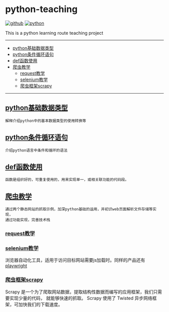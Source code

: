 # python-teaching

[![github](https://img.shields.io/badge/github-Terry-brightgreen.svg?style=social)](https://github.com/2218084076)
[![python](https://img.shields.io/badge/language-python-green.svg)](https://www.python.org/)

This is a python learning route teaching project

---

- [python基础数据类型](#python%E5%9F%BA%E7%A1%80%E6%95%B0%E6%8D%AE%E7%B1%BB%E5%9E%8B)
- [python条件循环语句](#python%E6%9D%A1%E4%BB%B6%E5%BE%AA%E7%8E%AF%E8%AF%AD%E5%8F%A5)
- [def函数使用](#def%E5%87%BD%E6%95%B0%E4%BD%BF%E7%94%A8)
- [爬虫教学](#%E7%88%AC%E8%99%AB%E6%95%99%E5%AD%A6)
  - [request教学](#request%E6%95%99%E5%AD%A6)
  - [selenium教学](#selenium%E6%95%99%E5%AD%A6)
  - [爬虫框架scrapy](#%E7%88%AC%E8%99%AB%E6%A1%86%E6%9E%B6scrapy)

---

## [python基础数据类型](basic_knowledge/基本数据类型.md)

```text
解释介绍python中的基本数据类型的使用转换等
```

## [python条件循环语句](basic_knowledge/条件循环语句.md)

```text
介绍python语言中条件和循环的语法
```

## [def函数使用](basic_knowledge/def函数教学.md)

```text
函数是组织好的，可重复使用的，用来实现单一，或相关联功能的代码段。
```

## [爬虫教学](cralwers/爬虫教学.md)

```text
通过两个静态网站的抓取示例，加深python基础的运用，并初识web页面解析文件存储等实现，
通过功能实现，完善技术栈
```

### [request教学](cralwers/requests_cralwers.md)

### [selenium教学](cralwers/selenium_cralwers.md)

浏览器自动化工具，适用于访问目标网站需要js加载时。同样的产品还有 [playwright](https://playwright.dev/)

### [爬虫框架scrapy](cralwers/scrapy_cralwers.md)

Scrapy 是一个为了爬取网站数据，提取结构性数据而编写的应用框架，我们只需要实现少量的代码，
就能够快速的抓取。 Scrapy 使用了 Twisted 异步网络框架，可加快我们的下载速度。
